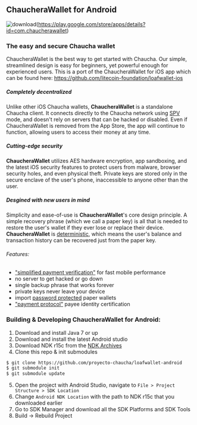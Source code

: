 ChaucheraWallet for Android
----------------------------------

![download](/images/icon-google-play.png)(https://play.google.com/store/apps/details?id=com.chaucherawallet)

### The easy and secure Chaucha wallet

ChaucheraWallet is the best way to get started with Chaucha. Our simple, streamlined design is easy for beginners, yet powerful enough for experienced users. This is a port of the ChaucheraWallet for iOS app which can be found here: https://github.com/litecoin-foundation/loafwallet-ios

##### Completely decentralized

Unlike other iOS Chaucha wallets, **ChaucheraWallet** is a standalone Chaucha client. It connects directly to the Chaucha network using [SPV](https://en.bitcoin.it/wiki/Thin_Client_Security#Header-Only_Clients) mode, and doesn't rely on servers that can be hacked or disabled. Even if ChaucheraWallet is removed from the App Store, the app will continue to function, allowing users to access their money at any time.

##### Cutting-edge security

**ChaucheraWallet** utilizes AES hardware encryption, app sandboxing, and the latest iOS security features to protect users from malware, browser security holes, and even physical theft. Private keys are stored only in the secure enclave of the user's phone, inaccessible to anyone other than the user.

##### Desgined with new users in mind

Simplicity and ease-of-use is **ChaucheraWallet**'s core design principle. A simple recovery phrase (which we call a paper key) is all that is needed to restore the user's wallet if they ever lose or replace their device. **ChaucheraWallet** is [deterministic](https://github.com/bitcoin/bips/blob/master/bip-0032.mediawiki), which means the user's balance and transaction history can be recovered just from the paper key.

###### Features:

- ["simplified payment verification"](https://github.com/bitcoin/bips/blob/master/bip-0037.mediawiki) for fast mobile performance
- no server to get hacked or go down
- single backup phrase that works forever
- private keys never leave your device
- import [password protected](https://github.com/bitcoin/bips/blob/master/bip-0038.mediawiki) paper wallets
- ["payment protocol"](https://github.com/bitcoin/bips/blob/master/bip-0070.mediawiki) payee identity certification

### Building & Developing ChaucheraWallet for Android:

1. Download and install Java 7 or up
2. Download and install the latest Android studio
3. Download NDK r15c from the [NDK Archives](https://developer.android.com/ndk/downloads/older_releases.html)
4. Clone this repo & init submodules
```bash
$ git clone https://github.com/proyecto-chaucha/loafwallet-android
$ git submodule init
$ git submodule update
```
5. Open the project with Android Studio, navigate to `File > Project Structure > SDK Location`
6. Change `Android NDK Location` with the path to NDK r15c that you downloaded earlier
7. Go to SDK Manager and download all the SDK Platforms and SDK Tools
9. Build -> Rebuild Project
